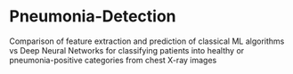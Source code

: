 # Pneumonia-Detection
Comparison of feature extraction and prediction of classical ML algorithms vs Deep Neural Networks for classifying patients into healthy or pneumonia-positive categories from chest X-ray images

